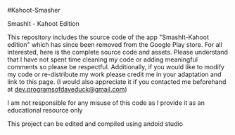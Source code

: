 #Kahoot-Smasher

SmashIt - Kahoot Edition

This repository includes the source code of the app "SmashIt-Kahoot edition" which has since been removed from the Google Play store.
For all interested, here is the complete source code and assets.
Please understand that I have not spent time cleaning my code or adding meaningful comments so please be respectful.
Additionally, if you would like to modify my code or re-distribute my work please credit me in your adaptation and link to this page.
(I would also appreciate it if you contacted me beforehand at dev.programsofdaveduck@gmail.com)

I am not responsible for any misuse of this code as I provide it as an educational resource only

This project can be edited and compiled using andoid studio
